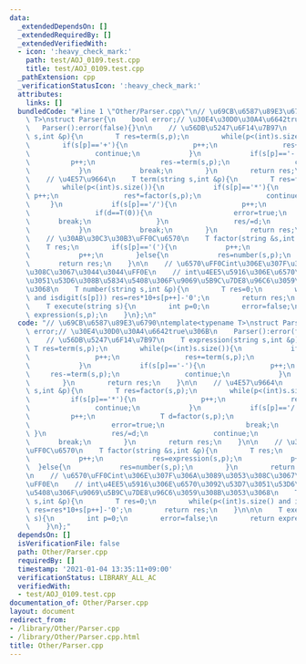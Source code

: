 ```yaml
---
data:
  _extendedDependsOn: []
  _extendedRequiredBy: []
  _extendedVerifiedWith:
  - icon: ':heavy_check_mark:'
    path: test/AOJ_0109.test.cpp
    title: test/AOJ_0109.test.cpp
  _pathExtension: cpp
  _verificationStatusIcon: ':heavy_check_mark:'
  attributes:
    links: []
  bundledCode: "#line 1 \"Other/Parser.cpp\"\n// \u69CB\u6587\u89E3\u6790\ntemplate<typename\
    \ T>\nstruct Parser{\n    bool error;// \u30E4\u30D0\u30A4\u6642true\u306B\n \
    \   Parser():error(false){}\n\n    // \u56DB\u5247\u6F14\u7B97\n    T expression(string\
    \ s,int &p){\n        T res=term(s,p);\n        while(p<(int)s.size()){\n    \
    \        if(s[p]=='+'){\n                p++;\n                res+=term(s,p);\n\
    \                continue;\n            }\n            if(s[p]=='-'){\n      \
    \          p++;\n                res-=term(s,p);\n                continue;\n\
    \            }\n            break;\n        }\n        return res;\n    }\n\n\
    \    // \u4E57\u9664\n    T term(string s,int &p){\n        T res=factor(s,p);\n\
    \        while(p<(int)s.size()){\n            if(s[p]=='*'){\n               \
    \ p++;\n                res*=factor(s,p);\n                continue;\n       \
    \     }\n            if(s[p]=='/'){\n                p++;\n                T d=factor(s,p);\n\
    \                if(d==T(0)){\n                    error=true;\n             \
    \       break;\n                }\n                res/=d;\n                continue;\n\
    \            }\n            break;\n        }\n        return res;\n    }\n\n\
    \    // \u30AB\u30C3\u30B3\uFF0C\u6570\n    T factor(string &s,int &p){\n    \
    \    T res;\n        if(s[p]=='('){\n            p++;\n            res=expression(s,p);\n\
    \            p++;\n        }else{\n            res=number(s,p);\n        }\n \
    \       return res;\n    }\n\n    // \u6570\uFF0Cint\u306E\u307F\u306A\u3089\u3053\
    \u308C\u3067\u3044\u3044\uFF0E\n    // int\u4EE5\u5916\u306E\u6570\u3092\u53D7\
    \u3051\u53D6\u308B\u5834\u5408\u306F\u9069\u5B9C\u7DE8\u96C6\u3059\u308B\u3053\
    \u3068\n    T number(string s,int &p){\n        T res=0;\n        while(p<(int)s.size()\
    \ and isdigit(s[p])) res=res*10+s[p++]-'0';\n        return res;\n    }\n\n\n\
    \    T execute(string s){\n        int p=0;\n        error=false;\n        return\
    \ expression(s,p);\n    }\n};\n"
  code: "// \u69CB\u6587\u89E3\u6790\ntemplate<typename T>\nstruct Parser{\n    bool\
    \ error;// \u30E4\u30D0\u30A4\u6642true\u306B\n    Parser():error(false){}\n\n\
    \    // \u56DB\u5247\u6F14\u7B97\n    T expression(string s,int &p){\n       \
    \ T res=term(s,p);\n        while(p<(int)s.size()){\n            if(s[p]=='+'){\n\
    \                p++;\n                res+=term(s,p);\n                continue;\n\
    \            }\n            if(s[p]=='-'){\n                p++;\n           \
    \     res-=term(s,p);\n                continue;\n            }\n            break;\n\
    \        }\n        return res;\n    }\n\n    // \u4E57\u9664\n    T term(string\
    \ s,int &p){\n        T res=factor(s,p);\n        while(p<(int)s.size()){\n  \
    \          if(s[p]=='*'){\n                p++;\n                res*=factor(s,p);\n\
    \                continue;\n            }\n            if(s[p]=='/'){\n      \
    \          p++;\n                T d=factor(s,p);\n                if(d==T(0)){\n\
    \                    error=true;\n                    break;\n               \
    \ }\n                res/=d;\n                continue;\n            }\n     \
    \       break;\n        }\n        return res;\n    }\n\n    // \u30AB\u30C3\u30B3\
    \uFF0C\u6570\n    T factor(string &s,int &p){\n        T res;\n        if(s[p]=='('){\n\
    \            p++;\n            res=expression(s,p);\n            p++;\n      \
    \  }else{\n            res=number(s,p);\n        }\n        return res;\n    }\n\
    \n    // \u6570\uFF0Cint\u306E\u307F\u306A\u3089\u3053\u308C\u3067\u3044\u3044\
    \uFF0E\n    // int\u4EE5\u5916\u306E\u6570\u3092\u53D7\u3051\u53D6\u308B\u5834\
    \u5408\u306F\u9069\u5B9C\u7DE8\u96C6\u3059\u308B\u3053\u3068\n    T number(string\
    \ s,int &p){\n        T res=0;\n        while(p<(int)s.size() and isdigit(s[p]))\
    \ res=res*10+s[p++]-'0';\n        return res;\n    }\n\n\n    T execute(string\
    \ s){\n        int p=0;\n        error=false;\n        return expression(s,p);\n\
    \    }\n};"
  dependsOn: []
  isVerificationFile: false
  path: Other/Parser.cpp
  requiredBy: []
  timestamp: '2021-01-04 13:35:11+09:00'
  verificationStatus: LIBRARY_ALL_AC
  verifiedWith:
  - test/AOJ_0109.test.cpp
documentation_of: Other/Parser.cpp
layout: document
redirect_from:
- /library/Other/Parser.cpp
- /library/Other/Parser.cpp.html
title: Other/Parser.cpp
---
```

